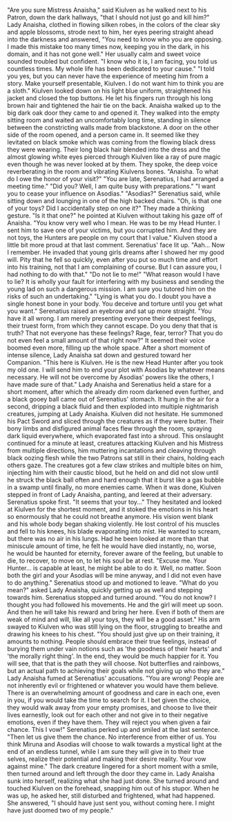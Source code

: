 
"Are you sure Mistress Anaisha," said Kiulven as he walked next to his Patron, down the dark hallways, "that I should not just go and kill him?"
Lady Anaisha, clothed in flowing silken robes, in the colors of the clear sky and apple blossoms, strode next to him, her eyes peering straight ahead into the darkness and answered, 
"You need to know who you are opposing. I made this mistake too many times now, keeping you in the dark, in his domain, and it has not gone well."
Her usually calm and sweet voice sounded troubled but confident.
"I know who it is, I am facing, you told us countless times. My whole life has been dedicated to your cause."
"I told you yes, but you can never have the experience of meeting him from a story. Make yourself presentable, Kiulven. I do not want him to think you are a sloth."
Kiulven looked down on his light blue uniform, straightened his jacket and closed the top buttons. He let his fingers run through his long brown hair and tightened the hair tie on the back.
Anaisha walked up to the big dark oak door they came to and opened it. They walked into the empty sitting room and waited an uncomfortably long time, standing in silence between the constricting walls made from blackstone.
A door on the other side of the room opened, and a person came in. It seemed like they levitated on black smoke which was coming from the flowing black dress they were wearing. Their long black hair blended into the dress and the almost glowing white eyes pierced through Kiulven like a ray of pure magic even though he was never looked at by them.
They spoke, the deep voice reverberating in the room and vibrating Kiulvens bones.
"Anaisha. To what do I owe the honor of your visit?"
"You are late, Serenatius, I had arranged a meeting time."
"Did you? Well, I am quite busy with preparations."
"I want you to cease your influence on Asodias."
"Asodias?" Serenatius said, while sitting down and lounging in one of the high backed chairs.
"Oh, is that one of your toys? Did I accidentally step on one it?" They made a thinking gesture. "Is it that one?" he pointed at Kiulven without taking his gaze off of Anaisha.
"You know very well who I mean. He was to be my Head Hunter. I sent him to save one of your victims, but you corrupted him. And they are not toys, the Hunters are people on my court that I value."
Kiulven stood a little bit more proud at that last comment.
Serenatius' face lit up. "Aah... Now I remember. He invaded that young girls dreams after I showed her my good will. Pity that he fell so quickly, even after you put so much time and effort into his training, not that I am complaining of course. But I can assure you, I had nothing to do with that."
"Do not lie to me!"
"What reason would I have to lie? It is wholly your fault for interfering with my business and sending the young lad on such a dangerous mission. I am sure you tutored him on the risks of such an undertaking."
"Lying is what you do. I doubt you have a single honest bone in your body. You deceive and torture until you get what you want."
Serenatius raised an eyebrow and sat up more straight. "You have it all wrong. I am merely presenting everyone their deepest feelings, their truest form, from which they cannot escape. Do you deny that that is truth? That not everyone has these feelings? Rage, fear, terror? That you do not even feel a small amount of that right now?" It seemed their voice boomed even more, filling up the whole space.
After a short moment of intense silence, Lady Anaisha sat down and gestured toward her Companion. 
"This here is Kiulven. He is the new Head Hunter after you took my old one. I will send him to end your plot with Asodias by whatever means necessary. He will not be overcome by Asodias' powers like the others, I have made sure of that." Lady Anaisha and Serenatius held a stare for a short moment, after which the already dim room darkened even further, and a black gooey ball came out of Serenatius' stomach. It hung in the air for a second, dripping a black fluid and then exploded into multiple nightmarish creatures, jumping at Lady Anaisha.
Kiulven did not hesitate. He summoned his Pact Sword and sliced through the creatures as if they were butter. Their bony limbs and disfigured animal faces flew through the room, spraying dark liquid everywhere, which evaporated fast into a shroud. This onslaught continued for a minute at least, creatures attacking Kiulven and his Mistress from multiple directions, him muttering incantations and cleaving through black oozing flesh while the two Patrons sat still in their chairs, holding each others gaze. The creatures got a few claw strikes and multiple bites on him, injecting him with their caustic blood, but he held on and did not slow until he struck the black ball often and hard enough that it burst like a gas bubble in a swamp until finally, no more enemies came.
When it was done, Kiulven stepped in front of Lady Anaisha, panting, and leered at their adversary. Serenatius spoke first. "It seems that your toy..." They hesitated and looked at Kiulven for the shortest moment, and it stoked the emotions in his heart so enormously that he could not breathe anymore. His vision went blank and his whole body began shaking violently. He lost control of his muscles and fell to his knees, his blade evaporating into mist. He wanted to scream, but there was no air in his lungs. Had he been looked at more than that miniscule amount of time, he felt he would have died instantly, no, worse, he would be haunted for eternity, forever aware of the feeling, but unable to die, to recover, to move on, to let his soul be at rest. 
"Excuse me. Your Hunter... is capable at least, he might be able to do it. Well, no matter. Soon both the girl and your Asodias will be mine anyway, and I did not even have to do anything." Serenatius stood up and motioned to leave.
"What do you mean?" asked Lady Anaisha, quickly getting up as well and stepping towards him.
Serenatius stopped and turned around. "You do not know? I thought you had followed his movements. He and the girl will meet up soon. And then he will take his reward and bring her here. Even if both of them are weak of mind and will, like all your toys, they will be a good asset." His arm swayed to Kiulven who was still lying on the floor, struggling to breathe and drawing his knees to his chest.
"You should just give up on their training, it amounts to nothing. People should embrace their true feelings, instead of burying them under vain notions such as 'the goodness of their hearts' and 'the morally right thing'. In the end, they would be much happier for it. You will see, that that is the path they will choose. Not butterflies and rainbows, but an actual path to achieving their goals while not giving up who they are."
Lady Anaisha fumed at Serenatius' accusations. "You are wrong! People are not inherently evil or frightened or whatever you would have them believe. There is an overwhelming amount of goodness and care in each one, even in you, if you would take the time to search for it. I bet given the choice, they would walk away from your empty promises, and choose to live their lives earnestly, look out for each other and not give in to their negative emotions, even if they have them. They will reject you when given a fair chance. This I vow!"
Serenatius perked up and smiled at the last sentence. "Then let us give them the chance. No interference from either of us. You think Miruna and Asodias will choose to walk towards a mystical light at the end of an endless tunnel, while I am sure they will give in to their true selves, realize their potential and making their desire reality. Your vow against mine." The dark creature lingered for a short moment with a smile, then turned around and left through the door they came in.
Lady Anaisha sunk into herself, realizing what she had just done. She turned around and touched Kiulven on the forehead, snapping him out of his stupor. When he was up, he asked her, still disturbed and frightened, what had happened. She answered, "I should have just sent you, without coming here. I might have just doomed two of my people."